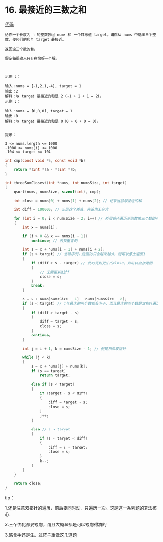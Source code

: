 # 16. 最接近的三数之和

[代码](/leetcode/16.%20最接近的三数之和/16.c)  

    给你一个长度为 n 的整数数组 nums 和 一个目标值 target。请你从 nums 中选出三个整数，使它们的和与 target 最接近。

    返回这三个数的和。

    假定每组输入只存在恰好一个解。

     

    示例 1：

    输入：nums = [-1,2,1,-4], target = 1
    输出：2
    解释：与 target 最接近的和是 2 (-1 + 2 + 1 = 2)。
    示例 2：

    输入：nums = [0,0,0], target = 1
    输出：0
    解释：与 target 最接近的和是 0（0 + 0 + 0 = 0）。
     

    提示：

    3 <= nums.length <= 1000
    -1000 <= nums[i] <= 1000
    -104 <= target <= 104





```c
int cmp(const void *a, const void *b)
{
    return *(int *)a - *(int *)b;
}

int threeSumClosest(int *nums, int numsSize, int target)
{
    qsort(nums, numsSize, sizeof(int), cmp);

    int close = nums[0] + nums[1] + nums[2]; // 记录当前最接近的和

    int diff = 100000; // 记录这个差值，先设为无穷大

    for (int i = 0; i < numsSize - 2; i++) // 外层循环遍历到倒数第三个数即可
    {
        int x = nums[i];

        if (i > 0 && x == nums[i - 1])
            continue; // 去掉重复的

        int s = x + nums[i + 1] + nums[i + 2];
        if (s > target) // 递增序列，后面的只会越来越大，则可以停止遍历i
        {
            if (diff > s - target) // 此时得到更小的close，则可以直接返回
            {
                // 无需更新diff
                close = s;
            }
            break;
        }

        s = x + nums[numsSize - 1] + nums[numsSize - 2];
        if (s < target) // x与最大的两个数都会小于，而且最大的两个数是双指针遍历过程能得到的最大值，也即现在的一定是当前x最接近target的值，则continue，继续遍历后面的x
        {
            if (diff > target - s)
            {
                diff = target - s;
                close = s;
            }
            continue;
        }

        int j = i + 1, k = numsSize - 1; // 创建相向双指针

        while (j < k)
        {
            s = x + nums[j] + nums[k];
            if (s == target)
                return target;

            else if (s < target)
            {
                if (target - s < diff)
                {
                    diff = target - s;
                    close = s;
                }
                j++;
            }

            else // s > target
            {
                if (s - target < diff)
                {
                    diff = s - target;
                    close = s;
                }
                k--;
            }
        }
    }

    return close;
}
```

tip：

1.还是注意双指针的遍历，前后要同时动，只遍历一次。这是这一系列题的算法核心

2.三个优化都要考虑，而且大概率都是可以考虑得清的

3.感觉手还是生。过阵子重做这几道题
